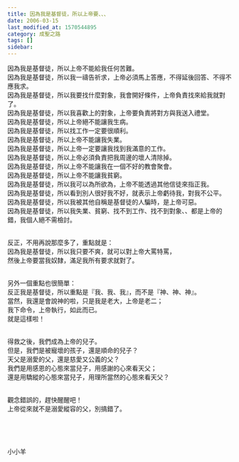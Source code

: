 ```yaml
---
title: 因為我是基督徒，所以上帝要、、、
date: 2006-03-15
last_modified_at: 1570544895
category: 成聖之路
tags: []
sidebar: 
---
```


<p>因為我是基督徒，所以上帝不能給我任何苦難。<br/>
因為我是基督徒，所以我一禱告祈求，上帝必須馬上答應，不得延後回答、不得不應我求。<br/>
因為我是基督徒，所以我要找什麼對象，我會開好條件，上帝負責找來給我就對了。<br/>
因為我是基督徒，所以我喜歡上的對象，上帝要負責將對方與我送入禮堂。<br/>
因為我是基督徒，所以上帝絕不能讓我生病。<br/>
因為我是基督徒，所以找工作一定要很順利。<br/>
因為我是基督徒，所以上帝不能讓我失業。<br/>
因為我是基督徒，所以上帝一定要讓我找到我滿意的工作。<br/>
因為我是基督徒，所以上帝必須負責把我周邊的壞人清除掉。<br/>
因為我是基督徒，所以上帝不能讓我在一個不好的教會聚會。<br/>
因為我是基督徒，所以上帝不能讓我貧窮。<br/>
因為我是基督徒，所以我可以為所欲為，上帝不能透過其他信徒來指正我。<br/>
因為我是基督徒，所以看到別人很好我不好，就表示上帝虧待我，對我不公平。<br/>
因為我是基督徒，所以我被其他自稱是基督徒的人騙時，是上帝可惡。<br/>
因為我是基督徒，所以我失業、貧窮、找不到工作、找不到對象、、都是上帝的錯，我個人絕不需檢討。</p>
<p><br/>
反正，不用再說那麼多了，重點就是：<br/>
因為我是基督徒，所以我只要不爽，就可以對上帝大罵特罵，<br/>
然後上帝要當我奴隸，滿足我所有要求就對了。</p>
<p><br/>
另外一個重點也很簡單：<br/>
反正我是基督徒，所以重點是『我、我、我』，而不是『神、神、神』。<br/>
當然，我還是會說神的啦，只是我是老大，上帝是老二；<br/>
我下命令，上帝執行，如此而已。<br/>
就是這樣啦！</p>
<p><br/>
得救之後，我們成為上帝的兒子。<br/>
但是，我們是被寵壞的孩子，還是順命的兒子？<br/>
天父是溺愛的父，還是慈愛又公義的父？<br/>
我們是用感恩的心態來當兒子，用感謝的心來看天父；<br/>
還是用驕縱的心態來當兒子，用理所當然的心態來看天父？</p>
<p><br/>
觀念錯誤的，趕快醒醒吧！<br/>
上帝從來就不是溺愛縱容的父，別搞錯了。</p>
<p> </p>
<p> </p>
<p>小小羊</p>
